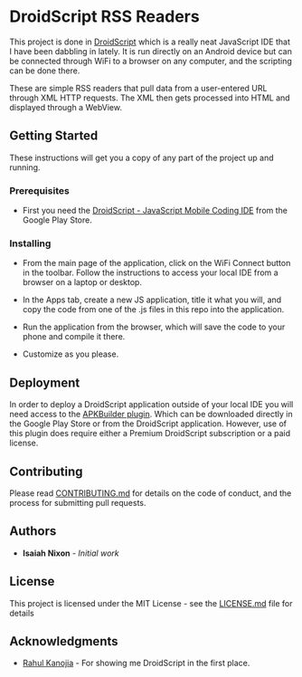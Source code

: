 # DroidScript RSS Readers

This project is done in <a href="http://droidscript.org/">DroidScript</a> which is a really neat JavaScript IDE that I have been dabbling in lately. It is run directly on an Android device but can be connected through WiFi to a browser on any computer, and the scripting can be done there.

These are simple RSS readers that pull data from a user-entered URL through XML HTTP requests. The XML then gets processed into HTML and displayed through a WebView.

## Getting Started

These instructions will get you a copy of any part of the project up and running.

### Prerequisites

* First you need the <a href="https://play.google.com/store/apps/details?id=com.smartphoneremote.androidscriptfree&hl=en">DroidScript - JavaScript Mobile Coding IDE</a> from the Google Play Store. 

### Installing

* From the main page of the application, click on the WiFi Connect button in the toolbar. Follow the instructions to access your local IDE from a browser on a laptop or desktop.

* In the Apps tab, create a new JS application, title it what you will, and copy the code from one of the .js files in this repo into the application.

* Run the application from the browser, which will save the code to your phone and compile it there.

* Customize as you please.

## Deployment

In order to deploy a DroidScript application outside of your local IDE you will need access to the <a href="https://play.google.com/store/apps/details?id=org.droidscript.droidscriptapkbuilder">APKBuilder plugin</a>. Which can be downloaded directly in the Google Play Store or from the DroidScript application. However, use of this plugin does require either a Premium DroidScript subscription or a paid license.

## Contributing

Please read [CONTRIBUTING.md](https://gist.github.com/PurpleBooth/b24679402957c63ec426) for details on the code of conduct, and the process for submitting pull requests.

## Authors

* **Isaiah Nixon** - *Initial work*

## License

This project is licensed under the MIT License - see the [LICENSE.md](LICENSE.md) file for details

## Acknowledgments

* <a href="https://github.com/PlatinumSpartan077">Rahul Kanojia</a> - For showing me DroidScript in the first place.
